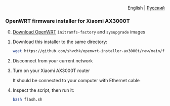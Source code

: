 <p align="right">English | <a href="ru#readme">Русский</a></p>


### OpenWRT firmware installer for Xiaomi AX3000T


0. [Download OpenWRT](https://firmware-selector.openwrt.org/?target=mediatek/filogic&id=xiaomi_mi-router-ax3000t) `initramfs-factory` and `sysupgrade` images

1. Download this installer to the same directory:

    ```sh
    wget https://github.com/shvchk/openwrt-installer-ax3000t/raw/main/flash.sh
    ```

2. Disconnect from your current network

3. Turn on your Xiaomi AX3000T router

    It should be connected to your computer with Ethernet cable

4. Inspect the script, then run it:

    ```sh
    bash flash.sh
    ```
